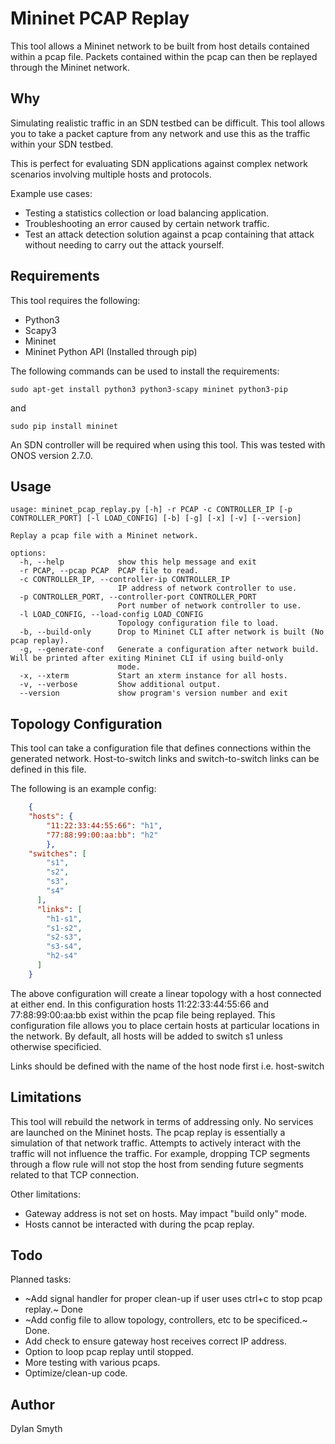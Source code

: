 # Mininet PCAP Replay

This tool allows a Mininet network to be built from host details contained within a pcap file. Packets contained within the pcap can then be replayed through the Mininet network.

## Why

Simulating realistic traffic in an SDN testbed can be difficult. This tool allows you to take a packet capture from any network and use this as the traffic within your SDN testbed. 

This is perfect for evaluating SDN applications against complex network scenarios involving multiple hosts and protocols.

Example use cases:
- Testing a statistics collection or load balancing application.
- Troubleshooting an error caused by certain network traffic.
- Test an attack detection solution against a pcap containing that attack without needing to carry out the attack yourself.


## Requirements
This tool requires the following:

- Python3
- Scapy3
- Mininet
- Mininet Python API (Installed through pip)

The following commands can be used to install the requirements:

	sudo apt-get install python3 python3-scapy mininet python3-pip
and

	sudo pip install mininet

An SDN controller will be required when using this tool. This was tested with ONOS version 2.7.0.

## Usage

	usage: mininet_pcap_replay.py [-h] -r PCAP -c CONTROLLER_IP [-p CONTROLLER_PORT] [-l LOAD_CONFIG] [-b] [-g] [-x] [-v] [--version]

	Replay a pcap file with a Mininet network.

	options:
	  -h, --help            show this help message and exit
	  -r PCAP, --pcap PCAP  PCAP file to read.
	  -c CONTROLLER_IP, --controller-ip CONTROLLER_IP
        	                IP address of network controller to use.
	  -p CONTROLLER_PORT, --controller-port CONTROLLER_PORT
	                        Port number of network controller to use.
	  -l LOAD_CONFIG, --load-config LOAD_CONFIG
        	                Topology configuration file to load.
	  -b, --build-only      Drop to Mininet CLI after network is built (No pcap replay).
	  -g, --generate-conf   Generate a configuration after network build. Will be printed after exiting Mininet CLI if using build-only
        	                mode.
	  -x, --xterm           Start an xterm instance for all hosts.
	  -v, --verbose         Show additional output.
	  --version             show program's version number and exit

## Topology Configuration
This tool can take a configuration file that defines connections within the generated network. Host-to-switch links and switch-to-switch links can be defined in this file.

The following is an example config:
```json
	{
	"hosts": {
		"11:22:33:44:55:66": "h1",
		"77:88:99:00:aa:bb": "h2"
	  	},
  	"switches": [
		"s1",
		"s2",
		"s3",
		"s4"
	  ],
	  "links": [
		"h1-s1",
		"s1-s2",
		"s2-s3",
		"s3-s4",
		"h2-s4"
	  ]
	}
```

The above configuration will create a linear topology with a host connected at either end. In this configuration hosts 11:22:33:44:55:66 and 77:88:99:00:aa:bb exist within the pcap file being replayed. This configuration file allows you to place certain hosts at particular locations in the network. By default, all hosts will be added to switch s1 unless otherwise specificied.

Links should be defined with the name of the host node first i.e. host-switch 

## Limitations
This tool will rebuild the network in terms of addressing only. No services are launched on the Mininet hosts. The pcap replay is essentially a simulation of that network traffic. Attempts to actively interact with the traffic will not influence the traffic. For example, dropping TCP segments through a flow rule will not stop the host from sending future segments related to that TCP connection. 

Other limitations:
- Gateway address is not set on hosts. May impact "build only" mode.
- Hosts cannot be interacted with during the pcap replay.

## Todo

Planned tasks:
- ~Add signal handler for proper clean-up if user uses ctrl+c to stop pcap replay.~ Done
- ~Add config file to allow topology, controllers, etc to be specificed.~ Done.
- Add check to ensure gateway host receives correct IP address.
- Option to loop pcap replay until stopped.
- More testing with various pcaps.
- Optimize/clean-up code.

## Author
Dylan Smyth 
